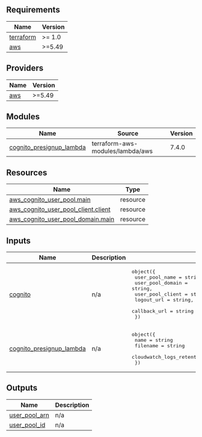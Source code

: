 <!-- BEGIN_TF_DOCS -->
## Requirements

| Name | Version |
|------|---------|
| <a name="requirement_terraform"></a> [terraform](#requirement\_terraform) | >= 1.0 |
| <a name="requirement_aws"></a> [aws](#requirement\_aws) | >=5.49 |

## Providers

| Name | Version |
|------|---------|
| <a name="provider_aws"></a> [aws](#provider\_aws) | >=5.49 |

## Modules

| Name | Source | Version |
|------|--------|---------|
| <a name="module_cognito_presignup_lambda"></a> [cognito\_presignup\_lambda](#module\_cognito\_presignup\_lambda) | terraform-aws-modules/lambda/aws | 7.4.0 |

## Resources

| Name | Type |
|------|------|
| [aws_cognito_user_pool.main](https://registry.terraform.io/providers/hashicorp/aws/latest/docs/resources/cognito_user_pool) | resource |
| [aws_cognito_user_pool_client.client](https://registry.terraform.io/providers/hashicorp/aws/latest/docs/resources/cognito_user_pool_client) | resource |
| [aws_cognito_user_pool_domain.main](https://registry.terraform.io/providers/hashicorp/aws/latest/docs/resources/cognito_user_pool_domain) | resource |

## Inputs

| Name | Description | Type | Default | Required |
|------|-------------|------|---------|:--------:|
| <a name="input_cognito"></a> [cognito](#input\_cognito) | n/a | <pre>object({<br>    user_pool_name   = string,<br>    user_pool_domain = string,<br>    user_pool_client = string,<br>    logout_url       = string, #https://dev.oneid.pagopa.it/logout<br>    callback_url     = string<br>  })</pre> | n/a | yes |
| <a name="input_cognito_presignup_lambda"></a> [cognito\_presignup\_lambda](#input\_cognito\_presignup\_lambda) | n/a | <pre>object({<br>    name                              = string<br>    filename                          = string<br>    cloudwatch_logs_retention_in_days = number<br>  })</pre> | n/a | yes |

## Outputs

| Name | Description |
|------|-------------|
| <a name="output_user_pool_arn"></a> [user\_pool\_arn](#output\_user\_pool\_arn) | n/a |
| <a name="output_user_pool_id"></a> [user\_pool\_id](#output\_user\_pool\_id) | n/a |
<!-- END_TF_DOCS -->